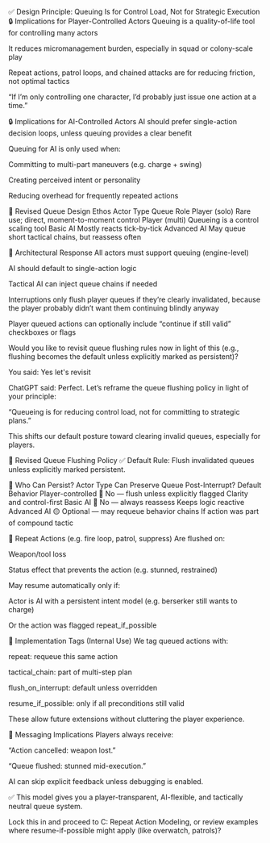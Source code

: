✅ Design Principle: Queuing Is for Control Load, Not for Strategic Execution
🔒 Implications for Player-Controlled Actors
Queuing is a quality-of-life tool for controlling many actors

It reduces micromanagement burden, especially in squad or colony-scale play

Repeat actions, patrol loops, and chained attacks are for reducing friction, not optimal tactics

“If I’m only controlling one character, I’d probably just issue one action at a time.”

🔒 Implications for AI-Controlled Actors
AI should prefer single-action decision loops, unless queuing provides a clear benefit

Queuing for AI is only used when:

Committing to multi-part maneuvers (e.g. charge + swing)

Creating perceived intent or personality

Reducing overhead for frequently repeated actions

📜 Revised Queue Design Ethos
Actor Type	Queue Role
Player (solo)	Rare use; direct, moment-to-moment control
Player (multi)	Queueing is a control scaling tool
Basic AI	Mostly reacts tick-by-tick
Advanced AI	May queue short tactical chains, but reassess often

🧠 Architectural Response
All actors must support queuing (engine-level)

AI should default to single-action logic

Tactical AI can inject queue chains if needed

Interruptions only flush player queues if they’re clearly invalidated, because the player probably didn’t want them continuing blindly anyway

Player queued actions can optionally include “continue if still valid” checkboxes or flags

Would you like to revisit queue flushing rules now in light of this (e.g., flushing becomes the default unless explicitly marked as persistent)?






You said:
Yes let's revisit


ChatGPT said:
Perfect. Let’s reframe the queue flushing policy in light of your principle:

“Queueing is for reducing control load, not for committing to strategic plans.”

This shifts our default posture toward clearing invalid queues, especially for players.

🧹 Revised Queue Flushing Policy
✅ Default Rule:
Flush invalidated queues unless explicitly marked persistent.

🔁 Who Can Persist?
Actor Type	Can Preserve Queue Post-Interrupt?	Default Behavior
Player-controlled	🔴 No — flush unless explicitly flagged	Clarity and control-first
Basic AI	🔴 No — always reassess	Keeps logic reactive
Advanced AI	🟡 Optional — may requeue behavior chains	If action was part of compound tactic

🔁 Repeat Actions (e.g. fire loop, patrol, suppress)
Are flushed on:

Weapon/tool loss

Status effect that prevents the action (e.g. stunned, restrained)

May resume automatically only if:

Actor is AI with a persistent intent model (e.g. berserker still wants to charge)

Or the action was flagged repeat_if_possible

🧠 Implementation Tags (Internal Use)
We tag queued actions with:

repeat: requeue this same action

tactical_chain: part of multi-step plan

flush_on_interrupt: default unless overridden

resume_if_possible: only if all preconditions still valid

These allow future extensions without cluttering the player experience.

🧾 Messaging Implications
Players always receive:

“Action cancelled: weapon lost.”

“Queue flushed: stunned mid-execution.”

AI can skip explicit feedback unless debugging is enabled.

✅ This model gives you a player-transparent, AI-flexible, and tactically neutral queue system.

Lock this in and proceed to C: Repeat Action Modeling, or review examples where resume-if-possible might apply (like overwatch, patrols)?
